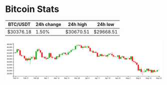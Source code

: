 # Bitcoin Stats

BTC/USDT|24h change|24h high|24h low|
|---|---|---|---|
|$30376.18|1.50%|$30670.51|$29668.51|

<img src="./chart.svg">
